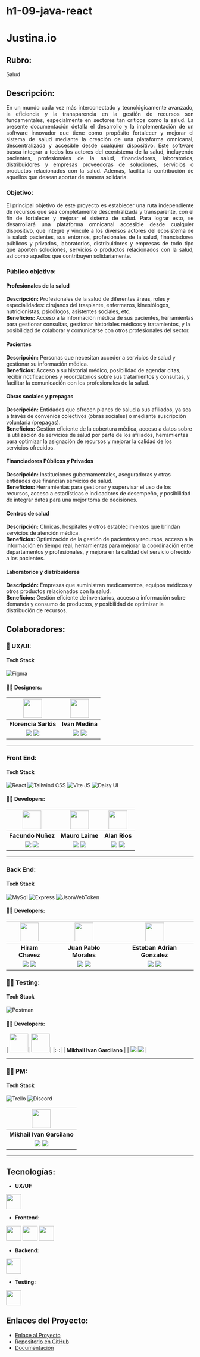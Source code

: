 # h1-09-java-react

# Justina.io

## Rubro:
Salud

## Descripción:
<div align="justify">
En un mundo cada vez más interconectado y tecnológicamente avanzado, la eficiencia y la transparencia en la gestión de recursos son fundamentales, especialmente en sectores tan críticos como la salud. La presente documentación detalla el desarrollo y la implementación de un software innovador que tiene como propósito fortalecer y mejorar el sistema de salud mediante la creación de una plataforma omnicanal, descentralizada y accesible desde cualquier dispositivo. Este software busca integrar a todos los actores del ecosistema de la salud, incluyendo pacientes, profesionales de la salud, financiadores, laboratorios, distribuidores y empresas proveedoras de soluciones, servicios o productos relacionados con la salud. Además, facilita la contribución de aquellos que desean aportar de manera solidaria.
</div>

### Objetivo:
<div align="justify">
El principal objetivo de este proyecto es establecer una ruta independiente de recursos que sea completamente descentralizada y transparente, con el fin de fortalecer y mejorar el sistema de salud. Para lograr esto, se desarrollará una plataforma omnicanal accesible desde cualquier dispositivo, que integre y vincule a los diversos actores del ecosistema de la salud: pacientes, sus entornos, profesionales de la salud, financiadores públicos y privados, laboratorios, distribuidores y empresas de todo tipo que aporten soluciones, servicios o productos relacionados con la salud, así como aquellos que contribuyen solidariamente.
</div>

### Público objetivo:

#### Profesionales de la salud
**Descripción:** Profesionales de la salud de diferentes áreas, roles y especialidades: cirujanos del trasplante, enfermeros, kinesiólogos, nutricionistas, psicólogos, asistentes sociales, etc.  
**Beneficios:** Acceso a la información médica de sus pacientes, herramientas para gestionar consultas, gestionar historiales médicos y tratamientos, y la posibilidad de colaborar y comunicarse con otros profesionales del sector.

#### Pacientes
**Descripción:** Personas que necesitan acceder a servicios de salud y gestionar su información médica.  
**Beneficios:** Acceso a su historial médico, posibilidad de agendar citas, recibir notificaciones y recordatorios sobre sus tratamientos y consultas, y facilitar la comunicación con los profesionales de la salud.

#### Obras sociales y prepagas
**Descripción:** Entidades que ofrecen planes de salud a sus afiliados, ya sea a través de convenios colectivos (obras sociales) o mediante suscripción voluntaria (prepagas).  
**Beneficios:** Gestión eficiente de la cobertura médica, acceso a datos sobre la utilización de servicios de salud por parte de los afiliados, herramientas para optimizar la asignación de recursos y mejorar la calidad de los servicios ofrecidos.

#### Financiadores Públicos y Privados
**Descripción:** Instituciones gubernamentales, aseguradoras y otras entidades que financian servicios de salud.  
**Beneficios:** Herramientas para gestionar y supervisar el uso de los recursos, acceso a estadísticas e indicadores de desempeño, y posibilidad de integrar datos para una mejor toma de decisiones.

#### Centros de salud
**Descripción:** Clínicas, hospitales y otros establecimientos que brindan servicios de atención médica.  
**Beneficios:** Optimización de la gestión de pacientes y recursos, acceso a la información en tiempo real, herramientas para mejorar la coordinación entre departamentos y profesionales, y mejora en la calidad del servicio ofrecido a los pacientes.

#### Laboratorios y distribuidores
**Descripción:** Empresas que suministran medicamentos, equipos médicos y otros productos relacionados con la salud.  
**Beneficios:** Gestión eficiente de inventarios, acceso a información sobre demanda y consumo de productos, y posibilidad de optimizar la distribución de recursos.

## Colaboradores:

### 🎨 UX/UI:

#### Tech Stack
![Figma](https://img.shields.io/badge/Figma-F24E1E?style=for-the-badge&logo=Figma&logoColor=white)

#### 🧑‍💻 Designers:

| <img src="https://www.nicepng.com/png/full/128-1280406_user-icon-png.png" width=50> | <img src="https://www.nicepng.com/png/full/128-1280406_user-icon-png.png" width=50> |
|:-:|:-:|
| **Florencia Sarkis** | **Ivan Medina** |
|<a href="#"><img src="https://img.shields.io/badge/github-%23121011.svg?&style=for-the-badge&logo=github&logoColor=white"/></a> <a href="https://www.linkedin.com/in/florsarkis/?utm_source=share&utm_campaign=share_via&utm_content=profile&utm_medium=ios_app"><img src="https://img.shields.io/badge/linkedin%20-%230077B5.svg?&style=for-the-badge&logo=linkedin&logoColor=white"/></a> | <a href="https://github.com/IvanlmedI"><img src="https://img.shields.io/badge/github-%23121011.svg?&style=for-the-badge&logo=github&logoColor=white"/></a> <a href="https://www.linkedin.com/in/ivan-l-medina/"><img src="https://img.shields.io/badge/linkedin%20-%230077B5.svg?&style=for-the-badge&logo=linkedin&logoColor=white"/></a> |


<hr/>
 
### Front End:

#### Tech Stack

![React](https://img.shields.io/badge/React-60dafa?style=for-the-badge&logo=React&logoColor=white)
![Tailwind CSS](https://img.shields.io/badge/Tailwind_css-1badba?style=for-the-badge&logo=Tailwindcss&logoColor=white)
![Vite JS](https://img.shields.io/badge/Vite_js-9c5dff?style=for-the-badge&logo=Vite&logoColor=white)
![Daisy UI](https://img.shields.io/badge/daisy_UI-21d2a8?style=for-the-badge&logo=daisyUI&logoColor=white)

#### 🧑‍💻 Developers:

| <img src="https://www.nicepng.com/png/full/128-1280406_user-icon-png.png" width=50>| <img src="https://www.nicepng.com/png/full/128-1280406_user-icon-png.png" width=50>| <img src="https://www.nicepng.com/png/full/128-1280406_user-icon-png.png" width=50>|
|:-:|:-:|:-:|
| **Facundo Nuñez**| **Mauro Laime**| **Alan Rios** |
| <a href="https://github.com/facu1391"><img src="https://img.shields.io/badge/github-%23121011.svg?&style=for-the-badge&logo=github&logoColor=white"/></a> <a href="https://www.linkedin.com/in/facundo-nu%C3%B1ez-380b9b234/"><img src="https://img.shields.io/badge/linkedin%20-%230077B5.svg?&style=for-the-badge&logo=linkedin&logoColor=white"/></a> | <a href="https://github.com/mauro-l"><img src="https://img.shields.io/badge/github-%23121011.svg?&style=for-the-badge&logo=github&logoColor=white"/></a> <a href="https://www.linkedin.com/in/mauro-laime/"><img src="https://img.shields.io/badge/linkedin%20-%230077B5.svg?&style=for-the-badge&logo=linkedin&logoColor=white"/></a> | <a href="https://github.com/alanrios21"><img src="https://img.shields.io/badge/github-%23121011.svg?&style=for-the-badge&logo=github&logoColor=white"/></a> <a href="https://www.linkedin.com/in/alan-rios/"><img src="https://img.shields.io/badge/linkedin%20-%230077B5.svg?&style=for-the-badge&logo=linkedin&logoColor=white"/></a> |

<hr/>

### Back End:

#### Tech Stack


![MySql](https://img.shields.io/badge/MySql-4479A1?style=for-the-badge&logo=MySql&logoColor=white)
![Express](https://img.shields.io/badge/Express-000000?style=for-the-badge&logo=Express&logoColor=white)
![JsonWebToken](https://img.shields.io/badge/jsonwebtoken-000000?style=for-the-badge&logo=jsonwebtokens&logoColor=white)

#### 🧑‍💻 Developers:

| <img src="https://www.nicepng.com/png/full/128-1280406_user-icon-png.png" width=50>| <img src="https://www.nicepng.com/png/full/128-1280406_user-icon-png.png" width=50>| <img src="https://www.nicepng.com/png/full/128-1280406_user-icon-png.png" width=50>|
|:-:|:-:|:-:|
| **Hiram Chavez**| **Juan Pablo Morales**| **Esteban Adrian Gonzalez** |
| <a href="https://github.com/JustLearningMX"><img src="https://img.shields.io/badge/github-%23121011.svg?&style=for-the-badge&logo=github&logoColor=white"/></a> <a href="https://www.linkedin.com/in/hiram-chavez-24126831/"><img src="https://img.shields.io/badge/linkedin%20-%230077B5.svg?&style=for-the-badge&logo=linkedin&logoColor=white"/></a> | <a href="https://github.com/Juampi095"><img src="https://img.shields.io/badge/github-%23121011.svg?&style=for-the-badge&logo=github&logoColor=white"/></a> <a href="https://www.linkedin.com/in/juan-pablo-morales-018/"><img src="https://img.shields.io/badge/linkedin%20-%230077B5.svg?&style=for-the-badge&logo=linkedin&logoColor=white"/></a> | <a href="https://github.com/Adremess"><img src="https://img.shields.io/badge/github-%23121011.svg?&style=for-the-badge&logo=github&logoColor=white"/></a> <a href="#"><img src="https://img.shields.io/badge/linkedin%20-%230077B5.svg?&style=for-the-badge&logo=linkedin&logoColor=white"/></a> |

### 🧑‍💻 Testing:

#### Tech Stack

![Postman](https://img.shields.io/badge/Postman-FF6C37?style=for-the-badge&logo=Postman&logoColor=white) 

#### 🧑‍💻 Developers:

| <img src="https://www.nicepng.com/png/full/128-1280406_user-icon-png.png" width=50>| <img src="https://www.nicepng.com/png/full/128-1280406_user-icon-png.png" width=50>|
|:-:|
| **Mikhail Ivan Garcilano** |
| <a href="https://github.com/MikhailIvanGarcilano"><img src="https://img.shields.io/badge/github-%23121011.svg?&style=for-the-badge&logo=github&logoColor=white"/></a> <a href="https://www.linkedin.com/in/mikhailgarcilano/"><img src="https://img.shields.io/badge/linkedin%20-%230077B5.svg?&style=for-the-badge&logo=linkedin&logoColor=white"/></a> |

<hr/>

### 🧑‍💻 PM:

#### Tech Stack

![Trello](https://img.shields.io/badge/Trello-0080ca?style=for-the-badge&logo=Trello&logoColor=white)
![Discord](https://img.shields.io/badge/Discord-5865f2?style=for-the-badge&logo=Discord&logoColor=white)

| <img src="https://www.nicepng.com/png/full/128-1280406_user-icon-png.png" width=50>|
|:-:|
| **Mikhail Ivan Garcilano**|
| <a href="https://github.com/MikhailIvanGarcilano"><img src="https://img.shields.io/badge/github-%23121011.svg?&style=for-the-badge&logo=github&logoColor=white"/></a> <a href="https://www.linkedin.com/in/mikhailgarcilano/"><img src="https://img.shields.io/badge/linkedin%20-%230077B5.svg?&style=for-the-badge&logo=linkedin&logoColor=white"/></a> |

<hr/>

## Tecnologías:

- **UX/UI:**

<img src="https://upload.wikimedia.org/wikipedia/commons/3/33/Figma-logo.svg" width="40" height="40"/>

- **Frontend:**

<img src="https://cdn.worldvectorlogo.com/logos/react-2.svg" width="40" height="40"/> <img src="https://cdn.worldvectorlogo.com/logos/tailwindcss.svg" width="40" height="40"/> <img src="https://cdn.worldvectorlogo.com/logos/vitejs.svg" width="40" height="40"/>

- **Backend:**

<img src="https://cdn.cdnlogo.com/logos/m/10/mysql.svg" width="40" height="40"/> 


- **Testing:**

<img src="https://cdn.worldvectorlogo.com/logos/postman.svg" width="40" height="40"/>

## Enlaces del Proyecto: 
- [Enlace al Proyecto](https://justina-h1-09.netlify.app/)
- [Repositorio en GitHub](https://github.com/No-Country-simulation/h1-09-java-react)
- [Documentación](http://example.com/documentation)

